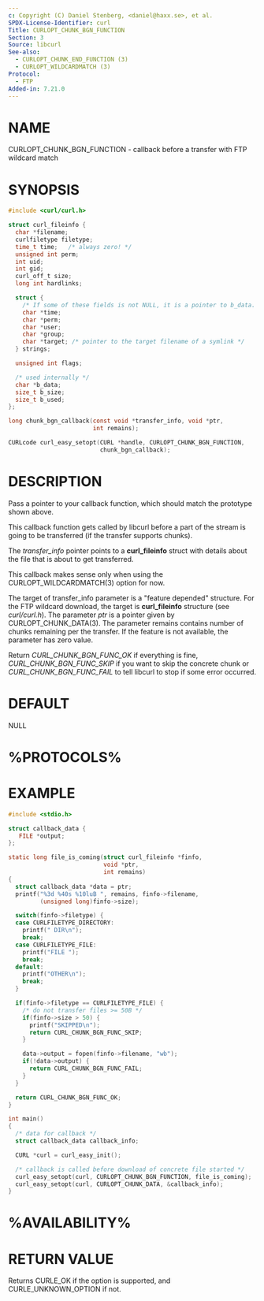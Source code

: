 ```yaml
---
c: Copyright (C) Daniel Stenberg, <daniel@haxx.se>, et al.
SPDX-License-Identifier: curl
Title: CURLOPT_CHUNK_BGN_FUNCTION
Section: 3
Source: libcurl
See-also:
  - CURLOPT_CHUNK_END_FUNCTION (3)
  - CURLOPT_WILDCARDMATCH (3)
Protocol:
  - FTP
Added-in: 7.21.0
---
```


# NAME

CURLOPT_CHUNK_BGN_FUNCTION - callback before a transfer with FTP wildcard match

# SYNOPSIS

~~~c
#include <curl/curl.h>

struct curl_fileinfo {
  char *filename;
  curlfiletype filetype;
  time_t time;   /* always zero! */
  unsigned int perm;
  int uid;
  int gid;
  curl_off_t size;
  long int hardlinks;

  struct {
    /* If some of these fields is not NULL, it is a pointer to b_data. */
    char *time;
    char *perm;
    char *user;
    char *group;
    char *target; /* pointer to the target filename of a symlink */
  } strings;

  unsigned int flags;

  /* used internally */
  char *b_data;
  size_t b_size;
  size_t b_used;
};

long chunk_bgn_callback(const void *transfer_info, void *ptr,
                        int remains);

CURLcode curl_easy_setopt(CURL *handle, CURLOPT_CHUNK_BGN_FUNCTION,
                          chunk_bgn_callback);
~~~

# DESCRIPTION

Pass a pointer to your callback function, which should match the prototype
shown above.

This callback function gets called by libcurl before a part of the stream is
going to be transferred (if the transfer supports chunks).

The *transfer_info* pointer points to a **curl_fileinfo** struct with
details about the file that is about to get transferred.

This callback makes sense only when using the CURLOPT_WILDCARDMATCH(3)
option for now.

The target of transfer_info parameter is a "feature depended" structure. For
the FTP wildcard download, the target is **curl_fileinfo** structure (see
*curl/curl.h*). The parameter *ptr* is a pointer given by
CURLOPT_CHUNK_DATA(3). The parameter remains contains number of chunks
remaining per the transfer. If the feature is not available, the parameter has
zero value.

Return *CURL_CHUNK_BGN_FUNC_OK* if everything is fine,
*CURL_CHUNK_BGN_FUNC_SKIP* if you want to skip the concrete chunk or
*CURL_CHUNK_BGN_FUNC_FAIL* to tell libcurl to stop if some error occurred.

# DEFAULT

NULL

# %PROTOCOLS%

# EXAMPLE

~~~c
#include <stdio.h>

struct callback_data {
   FILE *output;
};

static long file_is_coming(struct curl_fileinfo *finfo,
                           void *ptr,
                           int remains)
{
  struct callback_data *data = ptr;
  printf("%3d %40s %10luB ", remains, finfo->filename,
         (unsigned long)finfo->size);

  switch(finfo->filetype) {
  case CURLFILETYPE_DIRECTORY:
    printf(" DIR\n");
    break;
  case CURLFILETYPE_FILE:
    printf("FILE ");
    break;
  default:
    printf("OTHER\n");
    break;
  }

  if(finfo->filetype == CURLFILETYPE_FILE) {
    /* do not transfer files >= 50B */
    if(finfo->size > 50) {
      printf("SKIPPED\n");
      return CURL_CHUNK_BGN_FUNC_SKIP;
    }

    data->output = fopen(finfo->filename, "wb");
    if(!data->output) {
      return CURL_CHUNK_BGN_FUNC_FAIL;
    }
  }

  return CURL_CHUNK_BGN_FUNC_OK;
}

int main()
{
  /* data for callback */
  struct callback_data callback_info;

  CURL *curl = curl_easy_init();

  /* callback is called before download of concrete file started */
  curl_easy_setopt(curl, CURLOPT_CHUNK_BGN_FUNCTION, file_is_coming);
  curl_easy_setopt(curl, CURLOPT_CHUNK_DATA, &callback_info);
}
~~~

# %AVAILABILITY%

# RETURN VALUE

Returns CURLE_OK if the option is supported, and CURLE_UNKNOWN_OPTION if not.
